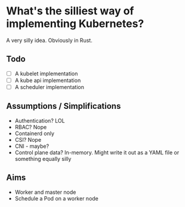 # What's the silliest way of implementing Kubernetes?

A very silly idea. Obviously in Rust.

## Todo

- [ ] A kubelet implementation
- [ ] A kube api implementation
- [ ] A scheduler implementation

## Assumptions / Simplifications

- Authentication? LOL
- RBAC? Nope
- Containerd only
- CSI? Nope
- CNI - maybe?
- Control plane data? In-memory. Might write it out as a YAML file or something equally silly

## Aims

- Worker and master node
- Schedule a Pod on a worker node
